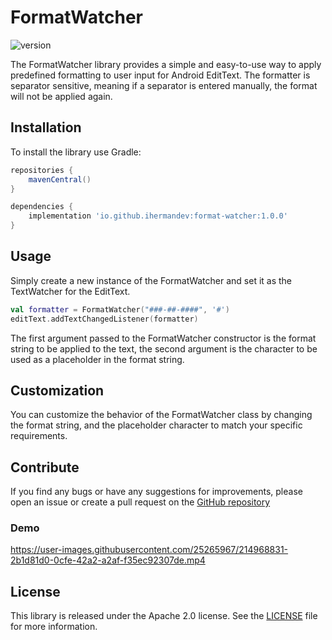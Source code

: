 # FormatWatcher
![version](https://img.shields.io/badge/format--watcher-v1.0.0-blue)

The FormatWatcher library provides a simple and easy-to-use way to apply predefined formatting to user 
input for Android EditText. The formatter is separator sensitive, meaning if a separator is entered 
manually, the format will not be applied again.
## Installation
To install the library use Gradle:

```groovy
repositories {
    mavenCentral()
}

dependencies {
    implementation 'io.github.ihermandev:format-watcher:1.0.0'
}
```
## Usage
Simply create a new instance of the FormatWatcher and set it as the TextWatcher for the EditText.
```kotlin
val formatter = FormatWatcher("###-##-####", '#')
editText.addTextChangedListener(formatter)
```
The first argument passed to the FormatWatcher constructor is the format string to be applied to the 
text, the second argument is the character to be used as a placeholder in the format string.
## Customization
You can customize the behavior of the FormatWatcher class by changing the format string, and the 
placeholder character to match your specific requirements.
## Contribute
If you find any bugs or have any suggestions for improvements, please open an issue or create a pull
request on the [GitHub repository](https://github.com/ihermandev/format-watcher)
### Demo

https://user-images.githubusercontent.com/25265967/214968831-2b1d81d0-0cfe-42a2-a2af-f35ec92307de.mp4

## License
This library is released under the Apache 2.0 license. See the [LICENSE](https://github.com/ihermandev/FormatWatcher/blob/master/LICENSE.md) file for more information.
